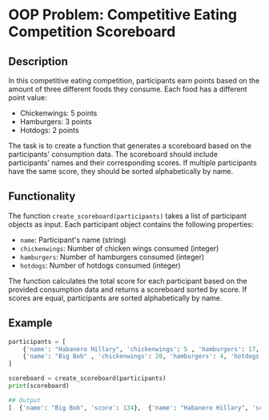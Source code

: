 # OOP Problem: Competitive Eating Competition Scoreboard

## Description

In this competitive eating competition, participants earn points based on the amount of three different foods they consume. Each food has a different point value:

- Chickenwings: 5 points
- Hamburgers: 3 points
- Hotdogs: 2 points

The task is to create a function that generates a scoreboard based on the participants' consumption data. The scoreboard should include participants' names and their corresponding scores. If multiple participants have the same score, they should be sorted alphabetically by name.

## Functionality

The function `create_scoreboard(participants)` takes a list of participant objects as input. Each participant object contains the following properties:
- `name`: Participant's name (string)
- `chickenwings`: Number of chicken wings consumed (integer)
- `hamburgers`: Number of hamburgers consumed (integer)
- `hotdogs`: Number of hotdogs consumed (integer)

The function calculates the total score for each participant based on the provided consumption data and returns a scoreboard sorted by score. If scores are equal, participants are sorted alphabetically by name.

## Example

```python
participants = [
    {'name': "Habanero Hillary", 'chickenwings': 5 , 'hamburgers': 17, 'hotdogs': 11},
    {'name': "Big Bob" , 'chickenwings': 20, 'hamburgers': 4, 'hotdogs': 11}
]

scoreboard = create_scoreboard(participants)
print(scoreboard)

## Output
[  {'name': "Big Bob", 'score': 134},  {'name': "Habanero Hillary", 'score': 98}]
